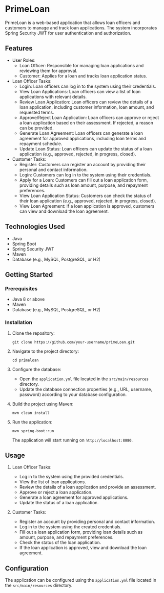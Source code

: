 # PrimeLoan

PrimeLoan is a web-based application that allows loan officers and customers to manage and track loan applications. 
The system incorporates Spring Security JWT for user authentication and authorization.

## Features

- User Roles:
  - Loan Officer: Responsible for managing loan applications and reviewing them for approval.
  - Customer: Applies for a loan and tracks loan application status.
- Loan Officer Tasks:
  - Login: Loan officers can log in to the system using their credentials.
  - View Loan Applications: Loan officers can view a list of loan applications with relevant details.
  - Review Loan Application: Loan officers can review the details of a loan application, including customer information, loan amount, and requested terms.
  - Approve/Reject Loan Application: Loan officers can approve or reject a loan application based on their assessment. If rejected, a reason can be provided.
  - Generate Loan Agreement: Loan officers can generate a loan agreement for approved applications, including loan terms and repayment schedule.
  - Update Loan Status: Loan officers can update the status of a loan application (e.g., approved, rejected, in progress, closed).
- Customer Tasks:
  - Register: Customers can register an account by providing their personal and contact information.
  - Login: Customers can log in to the system using their credentials.
  - Apply for a Loan: Customers can fill out a loan application form, providing details such as loan amount, purpose, and repayment preferences.
  - View Loan Application Status: Customers can check the status of their loan application (e.g., approved, rejected, in progress, closed).
  - View Loan Agreement: If a loan application is approved, customers can view and download the loan agreement.

## Technologies Used

- Java
- Spring Boot
- Spring Security JWT
- Maven
- Database (e.g., MySQL, PostgreSQL, or H2)

## Getting Started

### Prerequisites

- Java 8 or above
- Maven
- Database (e.g., MySQL, PostgreSQL, or H2)

### Installation

1. Clone the repository:

   ```shell
   git clone https://github.com/your-username/primeLoan.git
   ```

2. Navigate to the project directory:

   ```shell
   cd primeloan
   ```

3. Configure the database:
   - Open the `application.yml` file located in the `src/main/resources` directory.
   - Update the database connection properties (e.g., URL, username, password) according to your database configuration.

4. Build the project using Maven:

   ```shell
   mvn clean install
   ```

5. Run the application:

   ```shell
   mvn spring-boot:run
   ```

   The application will start running on `http://localhost:8080`.

## Usage

1. Loan Officer Tasks:
   - Log in to the system using the provided credentials.
   - View the list of loan applications.
   - Review the details of a loan application and provide an assessment.
   - Approve or reject a loan application.
   - Generate a loan agreement for approved applications.
   - Update the status of a loan application.

2. Customer Tasks:
   - Register an account by providing personal and contact information.
   - Log in to the system using the created credentials.
   - Fill out a loan application form, providing loan details such as amount, purpose, and repayment preferences.
   - Check the status of the loan application.
   - If the loan application is approved, view and download the loan agreement.

## Configuration

The application can be configured using the `application.yml` file located in the `src/main/resources` directory.
